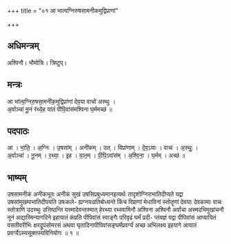 +++
title = "०१ आ भात्यग्निरुषसामनीकमुद्विप्राणां"

+++
## अधिमन्त्रम्
अश्विनौ। भौमोत्रिः। त्रिष्टुप्।

## मन्त्रः
आ भा॑त्य॒ग्निरु॒षसा॒मनी॑क॒मुद्विप्रा॑णां देव॒या वाचो॑ अस्थुः ।  
अ॒र्वाञ्चा॑ नू॒नं र॑थ्ये॒ह या॑तं पीपि॒वांस॑मश्विना घ॒र्ममच्छ॑ ॥

## पदपाठः
आ । भा॒ति॒ । अ॒ग्निः । उ॒षसा॑म् । अनी॑कम् । उत् । विप्रा॑णाम् । दे॒व॒ऽयाः । वाचः॑ । अ॒स्थुः॒ ।  
अ॒र्वाञ्चा॑ । नू॒नम् । र॒थ्या॒ । इ॒ह । या॒त॒म् । पी॒पि॒ऽवांस॑म् । अ॒श्वि॒ना॒ । घ॒र्मम् । अच्छ॑ ॥

## भाष्यम्
उषसामनीकं अनीकभूतः अनीकं सुखं उषसिप्रबुध्यमानइत्यर्थः तादृशोग्निराभातिदीप्यते यद्वा उषसांमुखमाभातिदीपयति उषःकले- ह्यग्नयःप्रतिबोध्यन्ते किंच विप्राणां मेधाविनां स्तोतॄणां देवयाः देवकामाः वाचः स्तोत्राणि उदस्थुः उत्तिष्ठन्ति यस्मादेवन्तस्मात् हेरथ्या रथ्स्वामिनौ अश्विना अश्विनौ अर्वांचा अस्मदभिमुखांचनौ नूनं अद्यास्मिन्यागदिने इहायातं कंप्रति पीपिवांसं स्वाङ्गैः परिवृढं घर्मं प्रदी- प्तंयज्ञं यद्वा पीपिवांसं आप्यायितं वसतीवरीभिः क्षरद्रूपंसोमरसं अथवा घृतादिनापीपिवांसङ्घर्मंप्रवर्ग्यं अच्छ अभिलक्ष्य इहयागे आयातं प्रवर्ग्येऽस्यसूक्तस्यविनियोगः ॥ १ ॥